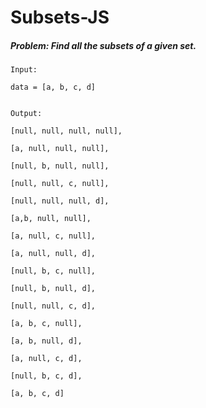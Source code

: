 # Subsets-JS

##### Problem: Find all the subsets of a given set.
```
Input: 

data = [a, b, c, d]


Output:

[null, null, null, null],

[a, null, null, null],

[null, b, null, null],

[null, null, c, null],

[null, null, null, d],

[a,b, null, null],

[a, null, c, null],

[a, null, null, d],

[null, b, c, null],

[null, b, null, d],

[null, null, c, d],

[a, b, c, null],

[a, b, null, d],

[a, null, c, d],

[null, b, c, d],

[a, b, c, d]
```
